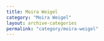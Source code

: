 ```yaml
---
title: Moira Weigel
category: "Moira Weigel"
layout: archive-categories
permalink: "category/moira-weigel"
---
```

